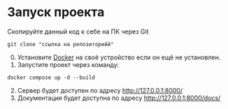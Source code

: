 # Запуск проекта
Скопируйте данный код к себе на ПК через Git
```
git clone "ссылка на репозиторийй"
```

0. Установите [Docker](https://docs.docker.com/get-docker/) на своё устройство если он ещё не установлен.  
1. Запустите проект через команду:
```
docker compose up -d --build
```
2. Сервер будет доступен по адресу http://127.0.0.1:8000/  
3. Документация будет доступна по адресу http://127.0.0.1:8000/docs/
